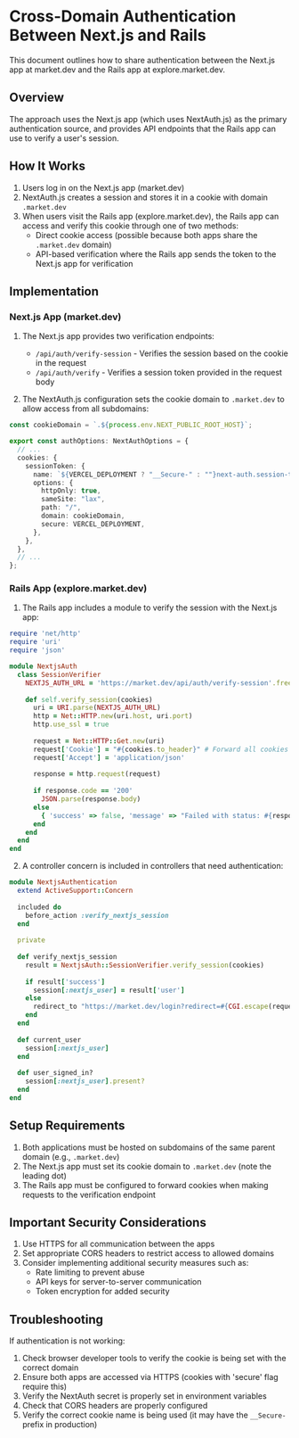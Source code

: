 # Cross-Domain Authentication Between Next.js and Rails

This document outlines how to share authentication between the Next.js app at market.dev and the Rails app at explore.market.dev.

## Overview

The approach uses the Next.js app (which uses NextAuth.js) as the primary authentication source, and provides API endpoints that the Rails app can use to verify a user's session.

## How It Works

1. Users log in on the Next.js app (market.dev)
2. NextAuth.js creates a session and stores it in a cookie with domain `.market.dev`
3. When users visit the Rails app (explore.market.dev), the Rails app can access and verify this cookie through one of two methods:
   - Direct cookie access (possible because both apps share the `.market.dev` domain)
   - API-based verification where the Rails app sends the token to the Next.js app for verification

## Implementation

### Next.js App (market.dev)

1. The Next.js app provides two verification endpoints:
   - `/api/auth/verify-session` - Verifies the session based on the cookie in the request
   - `/api/auth/verify` - Verifies a session token provided in the request body

2. The NextAuth.js configuration sets the cookie domain to `.market.dev` to allow access from all subdomains:

```typescript
const cookieDomain = `.${process.env.NEXT_PUBLIC_ROOT_HOST}`;

export const authOptions: NextAuthOptions = {
  // ...
  cookies: {
    sessionToken: {
      name: `${VERCEL_DEPLOYMENT ? "__Secure-" : ""}next-auth.session-token`,
      options: {
        httpOnly: true,
        sameSite: "lax",
        path: "/",
        domain: cookieDomain,
        secure: VERCEL_DEPLOYMENT,
      },
    },
  },
  // ...
};
```

### Rails App (explore.market.dev)

1. The Rails app includes a module to verify the session with the Next.js app:

```ruby
require 'net/http'
require 'uri'
require 'json'

module NextjsAuth
  class SessionVerifier
    NEXTJS_AUTH_URL = 'https://market.dev/api/auth/verify-session'.freeze
    
    def self.verify_session(cookies)
      uri = URI.parse(NEXTJS_AUTH_URL)
      http = Net::HTTP.new(uri.host, uri.port)
      http.use_ssl = true
      
      request = Net::HTTP::Get.new(uri)
      request['Cookie'] = "#{cookies.to_header}" # Forward all cookies
      request['Accept'] = 'application/json'
      
      response = http.request(request)
      
      if response.code == '200'
        JSON.parse(response.body)
      else
        { 'success' => false, 'message' => "Failed with status: #{response.code}" }
      end
    end
  end
end
```

2. A controller concern is included in controllers that need authentication:

```ruby
module NextjsAuthentication
  extend ActiveSupport::Concern
  
  included do
    before_action :verify_nextjs_session
  end
  
  private
  
  def verify_nextjs_session
    result = NextjsAuth::SessionVerifier.verify_session(cookies)
    
    if result['success']
      session[:nextjs_user] = result['user']
    else
      redirect_to "https://market.dev/login?redirect=#{CGI.escape(request.original_url)}"
    end
  end
  
  def current_user
    session[:nextjs_user]
  end
  
  def user_signed_in?
    session[:nextjs_user].present?
  end
end
```

## Setup Requirements

1. Both applications must be hosted on subdomains of the same parent domain (e.g., `.market.dev`)
2. The Next.js app must set its cookie domain to `.market.dev` (note the leading dot)
3. The Rails app must be configured to forward cookies when making requests to the verification endpoint

## Important Security Considerations

1. Use HTTPS for all communication between the apps
2. Set appropriate CORS headers to restrict access to allowed domains
3. Consider implementing additional security measures such as:
   - Rate limiting to prevent abuse
   - API keys for server-to-server communication
   - Token encryption for added security

## Troubleshooting

If authentication is not working:

1. Check browser developer tools to verify the cookie is being set with the correct domain
2. Ensure both apps are accessed via HTTPS (cookies with 'secure' flag require this)
3. Verify the NextAuth secret is properly set in environment variables
4. Check that CORS headers are properly configured
5. Verify the correct cookie name is being used (it may have the `__Secure-` prefix in production) 